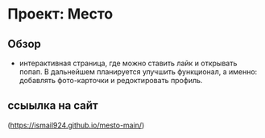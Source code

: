 # Проект: Место

## Обзор

* интерактивная страница, где можно ставить лайк и открывать попап. В дальнейшем планируется улучшить функционал, а именно: добавлять фото-карточки и редоктировать профиль.

## ссыылка на сайт

(https://ismail924.github.io/mesto-main/)


